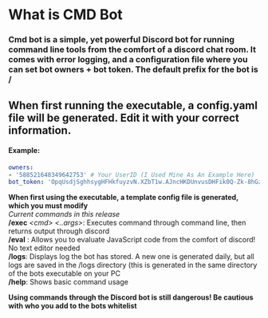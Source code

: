 
# What is CMD Bot
### Cmd bot is a simple, yet powerful Discord bot for running command line tools from the comfort of a discord chat room. It comes with error logging, and a configuration file where you can set bot owners + bot token. The default prefix for the bot is /

## When first running the executable, a config.yaml file will be generated. Edit it with your correct information.
#### Example:  
```yaml
owners:
- '588521648349642753' # Your UserID (I Used Mine As An Example Here)
bot_token: 'OpqUsdjSghhsygHFHkfuyzvN.XZbT1w.AJncHKDUnvusDHFik0Q-Zk-8hGz' # Your Bots Token
```

**When first using the executable, a template config file is generated, which you must modify**  
*Current commands in this release*  
**/exec** *\<cmd> <..args>*: Executes command through command line, then returns output through discord  
**/eval** *<js code>*: Allows you to evaluate JavaScript code from the comfort of discord! No text editor needed  
**/logs**: Displays log the bot has stored. A new one is generated daily, but all logs are saved in the /logs directory (this is generated in the same directory of the bots executable on your PC  
**/help**: Shows basic command usage  

**Using commands through the Discord bot is still dangerous!  Be cautious with who you add to the bots whitelist**
